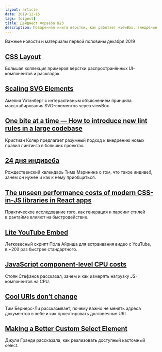 ```yaml
---
layout: article
date: 2019-12-15
tags: [digest]
title: Дайджест Форвеба №23
description: Поваренная книга вёрстки, как работает viewBox, внедрение новых правил линтинга, 24 дня индивеба, цена CSS-in-JS, легковесный YouTube Embed, нагрузка компонентов на CPU, классные URI не меняются, доступный кастомный select
---
```

<p class="paragraph--lead">Важные новости и материалы первой половины декабря 2019</p>

## [CSS Layout](https://csslayout.io)

<p>Большая коллекция примеров вёрстки распространённых UI-компонентов и раскладок.</p>

## [Scaling SVG Elements](https://wattenberger.com/guide/scaling-svg)

<p>Амелия Уотэнберг с интерактивным объяснением принципа масштабирования SVG-элементов через viewBox.</p>

## [One bite at a time — How to introduce new lint rules in a large codebase](https://dev.to/christiankohler/one-bite-at-a-time-how-to-introduce-new-lint-rules-in-a-large-codebase-37ph)

<p>Кристиан Колер предлагает разумный подход к внедрению новых правил линтинга в больших проектах.</p>

## [24 дня индивеба](https://marinintim.com/2019/indieweb/)

<p>Рождественский календарь Тима Маринина о том, что такое индивеб, зачем он нужен и как к нему приобщиться.</p>

## [The unseen performance costs of modern CSS-in-JS libraries in React apps](https://calendar.perfplanet.com/2019/the-unseen-performance-costs-of-css-in-js-in-react-apps/)

<p>Практическое исследование того, как генерация и парсинг стилей в рантайме влияют на быстродействие.</p>

## [Lite YouTube Embed](https://github.com/paulirish/lite-youtube-embed)

<p>Легковесный скрипт Пола Айриша для встраивания видео с YouTube, в ~200 раз быстрее стандартного.</p>

## [JavaScript component-level CPU costs](https://calendar.perfplanet.com/2019/javascript-component-level-cpu-costs/)

<p>Стоян Стефанов рассказал, зачем и как измерять нагрузку JS-компонентов на CPU.</p>

## [Cool URIs don’t change](https://www.w3.org/Provider/Style/URI)

<p>Тим Бернерс-Ли рассказывает, почему важно не менять адреса документов в вебе и как проектировать долговечные URI</p>

## [Making a Better Custom Select Element](https://24ways.org/2019/making-a-better-custom-select-element/)

<p>Джули Гранди рассказала, как реализовать доступный кастомный select.</p>
